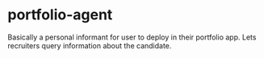 # portfolio-agent
Basically a personal informant for user to deploy in their portfolio app. Lets recruiters query information about the candidate.
